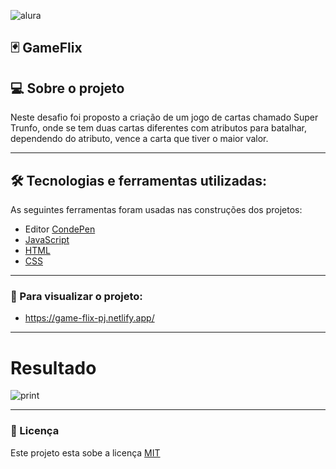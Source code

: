 ![alura](https://i.pinimg.com/originals/c2/48/05/c248059edddbd62ec65af6235998f901.png)

## 🃏 GameFlix

## 💻 Sobre o projeto

Neste desafio foi proposto a criação de um jogo de cartas chamado Super Trunfo, onde se tem duas cartas diferentes com atributos para batalhar, dependendo do atributo, vence a carta que tiver o maior valor. 

---

## 🛠 Tecnologias e ferramentas utilizadas:

As seguintes ferramentas foram usadas nas construções dos projetos:

- Editor [CondePen](https://codepen.io/)
- [JavaScript](https://developer.mozilla.org/pt-BR/docs/Web/JavaScript)
- [HTML](https://developer.mozilla.org/pt-BR/docs/Web/HTML)
- [CSS](https://developer.mozilla.org/pt-BR/docs/Web/CSS)

---

### :eyes: Para visualizar o projeto:

- https://game-flix-pj.netlify.app/

---

# Resultado
![print](https://images2.imgbox.com/a5/2d/D1Q9mIqX_o.png)

---
### 📝 Licença

Este projeto esta sobe a licença [MIT](./license.txt)
